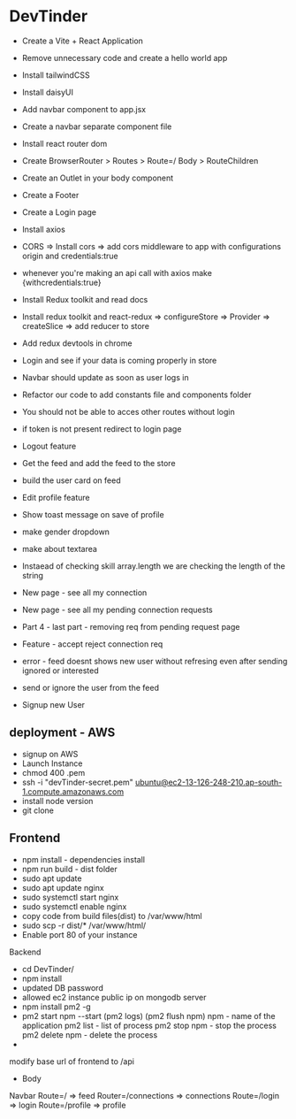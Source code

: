 
# DevTinder

- Create a Vite + React Application
- Remove unnecessary code and create a hello world app
- Install tailwindCSS
- Install daisyUI
- Add navbar component to app.jsx
- Create a navbar separate component file
- Install react router dom
- Create BrowserRouter > Routes > Route=/ Body > RouteChildren
- Create an Outlet in your body component
- Create a Footer
- Create a Login page 
- Install axios
- CORS => Install cors => add cors middleware to app with configurations origin and credentials:true 
- whenever you're making an api call with axios make {withcredentials:true}
- Install Redux toolkit and read docs
- Install redux toolkit and react-redux => configureStore => Provider => createSlice => add reducer to store
- Add redux devtools in chrome
- Login and see if your data is coming properly in store
- Navbar should update as soon as user logs in 
- Refactor our code to add constants file and components folder
- You should not be able to acces other routes without login
- if token is not present redirect to login page
- Logout feature
- Get the feed and add the feed to the store
- build the user card on feed
- Edit profile feature
- Show toast message on save of profile
- make gender dropdown
- make about textarea
- Instaead of checking skill array.length we are checking the length of the string
- New page - see all my connection
- New page - see all my pending connection requests
- Part 4 - last part - removing req from pending request page
- Feature - accept reject connection req 
- error - feed doesnt shows new user without refresing even after sending ignored or interested

- send or ignore the user from the feed
- Signup new User



deployment - AWS
----------------

- signup on AWS
- Launch Instance
- chmod 400 <secret>.pem
- ssh -i "devTinder-secret.pem" ubuntu@ec2-13-126-248-210.ap-south-1.compute.amazonaws.com
- install node version
- git clone

Frontend
- 
- npm install - dependencies install
- npm run build - dist folder
- sudo apt update
- sudo apt update nginx
- sudo systemctl start nginx
- sudo systemctl enable nginx
- copy code from build files(dist) to /var/www/html
- sudo scp -r dist/* /var/www/html/
- Enable port 80 of your instance

Backend


- cd DevTinder/
- npm install
- updated DB password
- allowed ec2 instance public ip on mongodb server
- npm install pm2 -g
- pm2 start npm --start
(pm2 logs)
(pm2 flush npm) npm - name of the application
pm2 list - list of process
pm2 stop npm - stop the process
pm2 delete npm - delete the process
- 
modify base url of frontend to /api







- Body

Navbar
Route=/ => feed
Router=/connections => connections
Route=/login => login
Route=/profile => profile